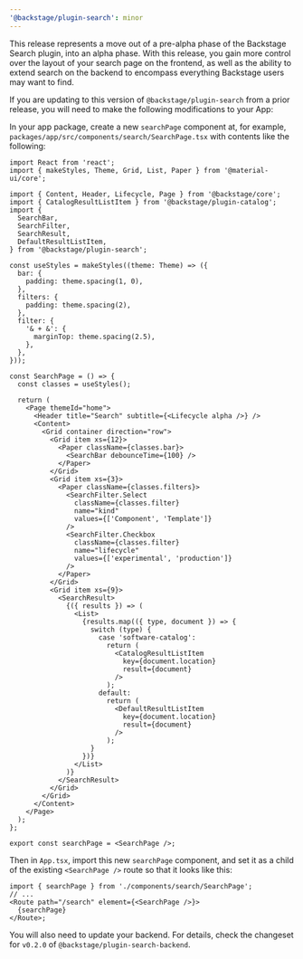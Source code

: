 ```yaml
---
'@backstage/plugin-search': minor
---
```


This release represents a move out of a pre-alpha phase of the Backstage Search
plugin, into an alpha phase. With this release, you gain more control over the
layout of your search page on the frontend, as well as the ability to extend
search on the backend to encompass everything Backstage users may want to find.

If you are updating to this version of `@backstage/plugin-search` from a prior
release, you will need to make the following modifications to your App:

In your app package, create a new `searchPage` component at, for example,
`packages/app/src/components/search/SearchPage.tsx` with contents like the
following:

```tsx
import React from 'react';
import { makeStyles, Theme, Grid, List, Paper } from '@material-ui/core';

import { Content, Header, Lifecycle, Page } from '@backstage/core';
import { CatalogResultListItem } from '@backstage/plugin-catalog';
import {
  SearchBar,
  SearchFilter,
  SearchResult,
  DefaultResultListItem,
} from '@backstage/plugin-search';

const useStyles = makeStyles((theme: Theme) => ({
  bar: {
    padding: theme.spacing(1, 0),
  },
  filters: {
    padding: theme.spacing(2),
  },
  filter: {
    '& + &': {
      marginTop: theme.spacing(2.5),
    },
  },
}));

const SearchPage = () => {
  const classes = useStyles();

  return (
    <Page themeId="home">
      <Header title="Search" subtitle={<Lifecycle alpha />} />
      <Content>
        <Grid container direction="row">
          <Grid item xs={12}>
            <Paper className={classes.bar}>
              <SearchBar debounceTime={100} />
            </Paper>
          </Grid>
          <Grid item xs={3}>
            <Paper className={classes.filters}>
              <SearchFilter.Select
                className={classes.filter}
                name="kind"
                values={['Component', 'Template']}
              />
              <SearchFilter.Checkbox
                className={classes.filter}
                name="lifecycle"
                values={['experimental', 'production']}
              />
            </Paper>
          </Grid>
          <Grid item xs={9}>
            <SearchResult>
              {({ results }) => (
                <List>
                  {results.map(({ type, document }) => {
                    switch (type) {
                      case 'software-catalog':
                        return (
                          <CatalogResultListItem
                            key={document.location}
                            result={document}
                          />
                        );
                      default:
                        return (
                          <DefaultResultListItem
                            key={document.location}
                            result={document}
                          />
                        );
                    }
                  })}
                </List>
              )}
            </SearchResult>
          </Grid>
        </Grid>
      </Content>
    </Page>
  );
};

export const searchPage = <SearchPage />;
```

Then in `App.tsx`, import this new `searchPage` component, and set it as a
child of the existing `<SearchPage />` route so that it looks like this:

```tsx
import { searchPage } from './components/search/SearchPage';
// ...
<Route path="/search" element={<SearchPage />}>
  {searchPage}
</Route>;
```

You will also need to update your backend. For details, check the changeset for
`v0.2.0` of `@backstage/plugin-search-backend`.
